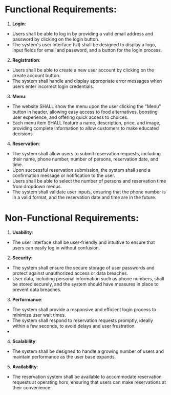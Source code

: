 		 	 	 		
# Functional Requirements:				
1. **Login**:

- Users shall be able to log in by providing a valid email address and password by clicking on the login button.
- The system's user interface (UI) shall be designed to display a logo, input fields for email and password, and a button for the login process.

2. **Registration**:

- Users shall be able to create a new user account by clicking on the create account button.
- The system shall handle and display appropriate error messages when users enter incorrect login credentials.

3. **Menu**:

- The website SHALL show the menu upon the user clicking the "Menu" button in header, allowing easy access to food alternatives, boosting user experience, and offering quick access to choices.
- Each menu item SHALL feature a name, description, price, and image, providing complete information to allow customers to make educated decisions.

4. **Reservation**:

- The system shall allow users to submit reservation requests, including their name, phone number, number of persons, reservation date, and time.
- Upon successful reservation submission, the system shall send a confirmation message or notification to the user.
- Users shall be able to select the number of persons and reservation time from dropdown menus.
- The system shall validate user inputs, ensuring that the phone number is in a valid format, and the reservation date and time are in the future.


# Non-Functional Requirements:

1. **Usability**:

- The user interface shall be user-friendly and intuitive to ensure that users can easily log in without confusion.

2. **Security**:

- The system shall ensure the secure storage of user passwords and protect against unauthorized access or data breaches.
- User data, including personal information such as phone numbers, shall be stored securely, and the system should have measures in place to prevent data breaches.

3. **Performance**:

- The system shall provide a responsive and efficient login process to minimize user wait times.
- The system shall respond to reservation requests promptly, ideally within a few seconds, to avoid delays and user frustration.
- 

4. **Scalability**: 

- The system shall be designed to handle a growing number of users and maintain performance as the user base expands.

5. **Availability**:

- The reservation system shall be available to accommodate reservation requests at operating hors, ensuring that users can make reservations at their convenience. 